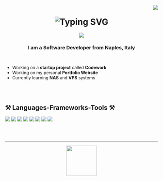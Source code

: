 <img align="right" src="https://visitor-badge.laobi.icu/badge?page_id=lorenzomatrullo.lorenzomatrullo" />


<h1 align="center">
    <img src="https://readme-typing-svg.herokuapp.com?font=Fira+Code&pause=1000&color=F70000&center=true&vCenter=true&width=435&lines=Lorenzo+Matrullo" alt="Typing SVG">
</h1>

<div align="center">
    <a href="lorenzomatrullo.dev" target="_blank">
        <img src="https://img.shields.io/badge/Portfolio-099dbd?style=for-the-badge&logo=readthedocs&logoColor=white&labelColor=099dbd">
    </a>
</div>


<h3 align="center">I am a Software Developer from Naples, Italy</h3>

<br>

* Working on a **startup project** called **Codework**
* Working on my personal **Portfolio Website**
* Currently learning **NAS** and **VPS** systems


<br></br>

<h2 align="left">⚒️ Languages-Frameworks-Tools ⚒️</h2>

<div class="frameworks" align="left">
    <p> 
        <a href="https://www.cprogramming.com/" target=_blank rel="noreferrer"> <img src="https://skillicons.dev/icons?i=c"></a>
        <a href="https://www.cprogramming.com/" target=_blank rel="noreferrer"> <img src="https://skillicons.dev/icons?i=cpp"></a>
        <a href="https://www.javascript.com/" target=_blank rel="noreferrer"> <img src="https://skillicons.dev/icons?i=js"></a>
        <a href="https://www.w3schools.com/html/" target=_blank rel="noreferrer"> <img src="https://skillicons.dev/icons?i=html"></a>
        <a href="https://www.w3schools.com/css/" target=_blank rel="noreferrer"> <img src="https://skillicons.dev/icons?i=css"></a>
        <a href="https://discord.js.org/" target=_blank rel="noreferrer"> <img src="https://skillicons.dev/icons?i=discordjs"></a>
        <a href="https://nodejs.org/en" target=_blank rel="noreferrer"> <img src="https://skillicons.dev/icons?i=nodejs"></a>
        <a href="https://www.mongodb.com/" target=_blank rel="noreferrer"> <img src="https://skillicons.dev/icons?i=mongodb"></a>
    </p>
</div>

<br /><br />

<hr />

<div align="center">
    <a href="https://www.paypal.com/paypalme/lorenzomatrullo" target="_blank">
        <img style='border:0px;height:100px' src="https://i.imgur.com/opWjSXY.png">
    </a>
</div>
